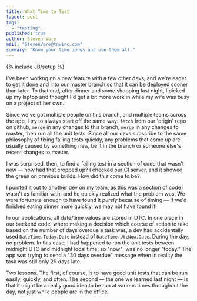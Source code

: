 ```yaml
---
title: What Time to Test
layout: post
tags: 
  - "testing"
published: true
author: Steven Vore
mail: "StevenVore@tnwinc.com"
summary: "Know your time zones and use them all."
---
```


{% include JB/setup %}

I've been workng on a new feature with a few other devs, and we're eager to get it done and into our master branch so that it can be deployed sooner than later. To that end, after dinner and some shopping last night, I picked up my laptop and thought I'd get a bit more work in while my wife was busy on a project of her own. 

Since we've got multiple people on this branch, and multiple teams across the app, I try to always start off the same way: `fetch` from our 'origin' repo on github, `merge` in any changes to this branch, `merge` in any changes to master, then run all the unit tests. Since all our devs subscribe to the same philosophy of fixing failing tests quickly, any problems that come up are usually caused by something new, be it in the branch or someone else's recent changes to master. 

I was surprised, then, to find a failing test in a section of code that wasn't new &mdash; how had that cropped up? I checked our CI server, and it showed the green on previous builds. How did this come to be? 

I pointed it out to another dev on my team, as this was a section of code I wasn't as familiar with, and he quickly realized what the problem was. We were fortunate enough to have found it _purely_ because of timing &mdash; if we'd finished eating dinner more quickly, we may not have found it! 

In our applications, all date/time values are stored in UTC. In one place in our backend code, where making a decision which course of action to take based on the number of days overdue a task was, a dev had accidentally used `DateTime.Today.Date` instead of `DateTime.UtcNow.Date`. During the day, no problem. In this case, I had happened to run the unit tests beween midnight UTC and midnight local time, so "now"; was no longer "today." The app was trying to send a "30 days overdue" message when in reality the task was still only 29 days late. 

Two lessons. The first, of course, is to have good unit tests that can be run easily, quickly, and often. The second &mdash; the one we learned last night &mdash; is that it might be a really good idea to be run at various times throughout the day, not just while people are in the office. 

